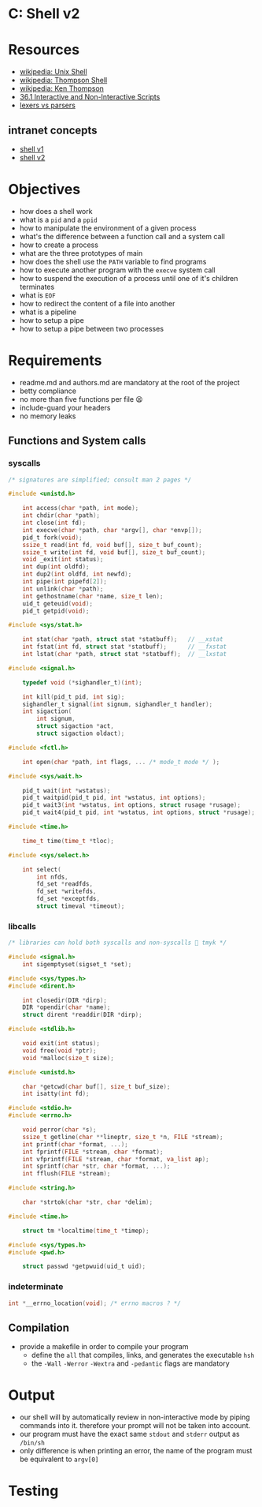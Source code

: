 # C: Shell v2

# Resources

- [wikipedia: Unix Shell](https://en.wikipedia.org/wiki/Unix_shell)
- [wikipedia: Thompson Shell](https://en.wikipedia.org/wiki/Thompson_shell)
- [wikipedia: Ken Thompson](https://en.wikipedia.org/wiki/Ken_Thompson)
- [36.1 Interactive and Non-Interactive Scripts](https://tldp.org/LDP/abs/html/intandnonint.html)
- [lexers vs parsers](https://stackoverflow.com/questions/2842809/lexers-vs-parsers/3614928#3614928)

## intranet concepts

- [shell v1](https://intranet.atlasschool.com/concepts/900)
- [shell v2](https://intranet.atlasschool.com/concepts/919)

# Objectives

- how does a shell work
- what is a `pid` and a `ppid`
- how to manipulate the environment of a given process
- what's the difference between a function call and a system call
- how to create a process
- what are the three prototypes of main
- how does the shell use the `PATH` variable to find programs
- how to execute another program with the `execve` system call
- how to suspend the execution of a process until one of it's children
  terminates
- what is `EOF`
- how to redirect the content of a file into another
- what is a pipeline
- how to setup a pipe
- how to setup a pipe between two processes

# Requirements

- readme.md and authors.md are mandatory at the root of the project
- betty compliance
- no more than five functions per file 😫
- include-guard your headers
- no memory leaks

## Functions and System calls

### syscalls

```c
/* signatures are simplified; consult man 2 pages */

#include <unistd.h>

	int access(char *path, int mode);
	int chdir(char *path);
	int close(int fd);
	int execve(char *path, char *argv[], char *envp[]);
	pid_t fork(void);
	ssize_t read(int fd, void buf[], size_t buf_count);
	ssize_t write(int fd, void buf[], size_t buf_count);
	void _exit(int status);
	int dup(int oldfd);
	int dup2(int oldfd, int newfd);
	int pipe(int pipefd[2]);
	int unlink(char *path);
	int gethostname(char *name, size_t len);
	uid_t geteuid(void);
	pid_t getpid(void);

#include <sys/stat.h>

	int stat(char *path, struct stat *statbuff);   // __xstat
	int fstat(int fd, struct stat *statbuff);      // __fxstat
	int lstat(char *path, struct stat *statbuff);  // __lxstat

#include <signal.h>

	typedef void (*sighandler_t)(int);

	int kill(pid_t pid, int sig);
	sighandler_t signal(int signum, sighandler_t handler);
	int sigaction(
		int signum,
		struct sigaction *act,
		struct sigaction oldact);

#include <fctl.h>

	int open(char *path, int flags, ... /* mode_t mode */ );

#include <sys/wait.h>

	pid_t wait(int *wstatus);
	pid_t waitpid(pid_t pid, int *wstatus, int options);
	pid_t wait3(int *wstatus, int options, struct rusage *rusage);
	pid_t wait4(pid_t pid, int *wstatus, int options, struct *rusage);

#include <time.h>

	time_t time(time_t *tloc);

#include <sys/select.h>

	int select(
		int nfds,
		fd_set *readfds,
		fd_set *writefds,
		fd_set *exceptfds,
		struct timeval *timeout);
```

### libcalls

```c
/* libraries can hold both syscalls and non-syscalls 🌠 tmyk */

#include <signal.h>
	int sigemptyset(sigset_t *set);

#include <sys/types.h>
#include <dirent.h>

	int closedir(DIR *dirp);
	DIR *opendir(char *name);
	struct dirent *readdir(DIR *dirp);

#include <stdlib.h>

	void exit(int status);
	void free(void *ptr);
	void *malloc(size_t size);

#include <unistd.h>

	char *getcwd(char buf[], size_t buf_size);
	int isatty(int fd);

#include <stdio.h>
#include <errno.h>

	void perror(char *s);
	ssize_t getline(char **lineptr, size_t *n, FILE *stream);
	int printf(char *format, ...);
	int fprintf(FILE *stream, char *format);
	int vfprintf(FILE *stream, char *format, va_list ap);
	int sprintf(char *str, char *format, ...);
	int fflush(FILE *stream);

#include <string.h>

	char *strtok(char *str, char *delim);

#include <time.h>

	struct tm *localtime(time_t *timep);

#include <sys/types.h>
#include <pwd.h>

	struct passwd *getpwuid(uid_t uid);
```

### indeterminate

```c
int *__errno_location(void); /* errno macros ? */
```

## Compilation

- provide a makefile in order to compile your program
	- define the `all` that compiles, links, and generates the executable `hsh`
	- the `-Wall` `-Werror` `-Wextra` and `-pedantic` flags are mandatory

# Output

- our shell will by automatically review in non-interactive mode by piping
  commands into it. therefore your prompt will not be taken into account.
- our program must have the exact same `stdout` and `stderr` output as `/bin/sh`
- only difference is when printing an error, the name of the program must be
  equivalent to `argv[0]`

# Testing


